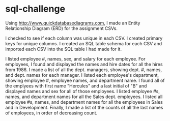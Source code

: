# sql-challenge
Using http://www.quickdatabasediagrams.com, I made an Entity Relationship Diagram (ERD) for the assignment CSVs.

I checked to see if each column was unique in each CSV. 
I created primary keys for unique columns.
I created an SQL table schema for each CSV and imported each CSV into the SQL table I had made for it.




I listed employee #, names, sex, and salary for each employee.
For employees, I found and displayed the names and hire dates for all the hires from 1986.
I made a list of all the dept. managers, showing dept. #, names, and dept. names for each manager.
I listed each employee's department, showing employee #, employee names, and department name.
I found all of the emplyees with first name "Hercules" and a last initial of "B" and displayed names and sex for all of those employees.
I listed employee #s, names, and department names for all the Sales dept. employees.
I listed all employee #s, names, and department names for all the employees in Sales and in Development.
Finally, I made a list of the counts of all the last names of employees, in order of decreasing count.
